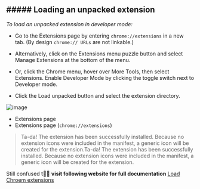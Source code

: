 
## ##### **Loading an unpacked extension**
*To load an unpacked extension in developer mode:*

- Go to the Extensions page by entering `chrome://extensions` in a new tab. (By design `chrome:// URLs` are not linkable.)

- Alternatively, click on the Extensions menu puzzle button and select Manage Extensions at the bottom of the menu.


- Or, click the Chrome menu, hover over More Tools, then select Extensions.
Enable Developer Mode by clicking the toggle switch next to Developer mode.

- Click the Load unpacked button and select the extension directory.

![image](https://user-images.githubusercontent.com/33187053/197034977-205d9630-58ba-4be8-a779-758fb4cdcb98.png)

- Extensions page
- Extensions page (`chrome://extensions`)


> Ta-da! The extension has been successfully installed. Because no extension icons were included in the manifest, a generic icon will be created for the extension.Ta-da! The extension has been successfully installed. Because no extension icons were included in the manifest, a generic icon will be created for the extension.


Still confused t🤔💭
**visit following website for full documentation**
[Load Chroem extensions](https://developer.chrome.com/docs/extensions/mv3/getstarted/development-basics/#load-unpacked "Load Chroem extensions")
